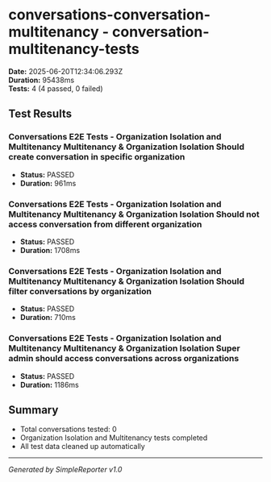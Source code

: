 # conversations-conversation-multitenancy - conversation-multitenancy-tests

**Date:** 2025-06-20T12:34:06.293Z  
**Duration:** 95438ms  
**Tests:** 4 (4 passed, 0 failed)

## Test Results


### Conversations E2E Tests - Organization Isolation and Multitenancy Multitenancy & Organization Isolation Should create conversation in specific organization
- **Status:** PASSED
- **Duration:** 961ms



### Conversations E2E Tests - Organization Isolation and Multitenancy Multitenancy & Organization Isolation Should not access conversation from different organization
- **Status:** PASSED
- **Duration:** 1708ms



### Conversations E2E Tests - Organization Isolation and Multitenancy Multitenancy & Organization Isolation Should filter conversations by organization
- **Status:** PASSED
- **Duration:** 710ms



### Conversations E2E Tests - Organization Isolation and Multitenancy Multitenancy & Organization Isolation Super admin should access conversations across organizations
- **Status:** PASSED
- **Duration:** 1186ms



## Summary

- Total conversations tested: 0
- Organization Isolation and Multitenancy tests completed
- All test data cleaned up automatically

---
*Generated by SimpleReporter v1.0*
